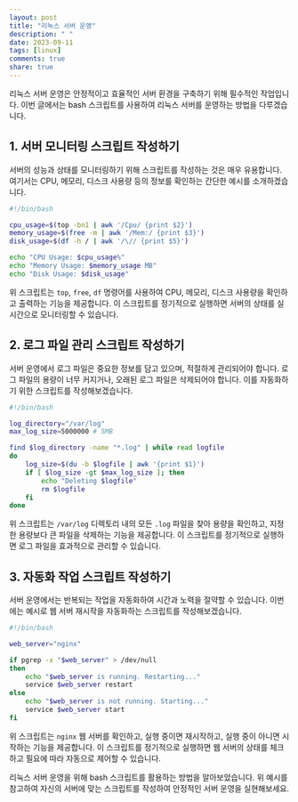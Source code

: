 ```yaml
---
layout: post
title: "리눅스 서버 운영"
description: " "
date: 2023-09-11
tags: [linux]
comments: true
share: true
---
```


리눅스 서버 운영은 안정적이고 효율적인 서버 환경을 구축하기 위해 필수적인 작업입니다. 이번 글에서는 bash 스크립트를 사용하여 리눅스 서버를 운영하는 방법을 다루겠습니다.

## 1. 서버 모니터링 스크립트 작성하기

서버의 성능과 상태를 모니터링하기 위해 스크립트를 작성하는 것은 매우 유용합니다. 여기서는 CPU, 메모리, 디스크 사용량 등의 정보를 확인하는 간단한 예시를 소개하겠습니다.

```bash
#!/bin/bash

cpu_usage=$(top -bn1 | awk '/Cpu/ {print $2}')
memory_usage=$(free -m | awk '/Mem:/ {print $3}')
disk_usage=$(df -h / | awk '/\// {print $5}')

echo "CPU Usage: $cpu_usage%"
echo "Memory Usage: $memory_usage MB"
echo "Disk Usage: $disk_usage"
```

위 스크립트는 `top`, `free`, `df` 명령어를 사용하여 CPU, 메모리, 디스크 사용량을 확인하고 출력하는 기능을 제공합니다. 이 스크립트를 정기적으로 실행하면 서버의 상태를 실시간으로 모니터링할 수 있습니다.

## 2. 로그 파일 관리 스크립트 작성하기

서버 운영에서 로그 파일은 중요한 정보를 담고 있으며, 적절하게 관리되어야 합니다. 로그 파일의 용량이 너무 커지거나, 오래된 로그 파일은 삭제되어야 합니다. 이를 자동화하기 위한 스크립트를 작성해보겠습니다.

```bash
#!/bin/bash

log_directory="/var/log"
max_log_size=5000000 # 5MB

find $log_directory -name "*.log" | while read logfile
do
    log_size=$(du -b $logfile | awk '{print $1}')
    if [ $log_size -gt $max_log_size ]; then
        echo "Deleting $logfile"
        rm $logfile
    fi
done
```

위 스크립트는 `/var/log` 디렉토리 내의 모든 `.log` 파일을 찾아 용량을 확인하고, 지정한 용량보다 큰 파일을 삭제하는 기능을 제공합니다. 이 스크립트를 정기적으로 실행하면 로그 파일을 효과적으로 관리할 수 있습니다.

## 3. 자동화 작업 스크립트 작성하기

서버 운영에서는 반복되는 작업을 자동화하여 시간과 노력을 절약할 수 있습니다. 이번에는 예시로 웹 서버 재시작을 자동화하는 스크립트를 작성해보겠습니다.

```bash
#!/bin/bash

web_server="nginx"

if pgrep -x "$web_server" > /dev/null
then
    echo "$web_server is running. Restarting..."
    service $web_server restart
else
    echo "$web_server is not running. Starting..."
    service $web_server start
fi
```

위 스크립트는 `nginx` 웹 서버를 확인하고, 실행 중이면 재시작하고, 실행 중이 아니면 시작하는 기능을 제공합니다. 이 스크립트를 정기적으로 실행하면 웹 서버의 상태를 체크하고 필요에 따라 자동으로 제어할 수 있습니다.

리눅스 서버 운영을 위해 bash 스크립트를 활용하는 방법을 알아보았습니다. 위 예시를 참고하여 자신의 서버에 맞는 스크립트를 작성하여 안정적인 서버 운영을 실현해보세요.